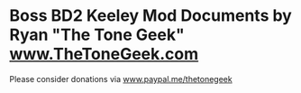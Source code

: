 # Boss BD2 Keeley Mod Documents by Ryan "The Tone Geek" www.TheToneGeek.com


Please consider donations via www.paypal.me/thetonegeek

